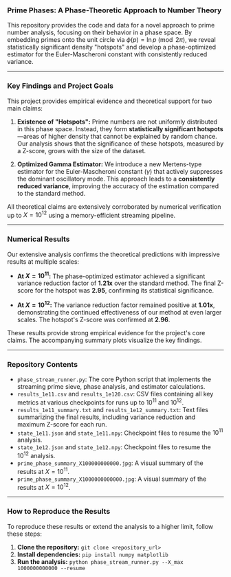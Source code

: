 ### Prime Phases: A Phase-Theoretic Approach to Number Theory

This repository provides the code and data for a novel approach to prime number analysis, focusing on their behavior in a phase space. By embedding primes onto the unit circle via $\phi(p) = \ln p \pmod{2\pi}$, we reveal statistically significant density "hotspots" and develop a phase-optimized estimator for the Euler-Mascheroni constant with consistently reduced variance.

---

### Key Findings and Project Goals

This project provides empirical evidence and theoretical support for two main claims:

1.  **Existence of "Hotspots":** Prime numbers are not uniformly distributed in this phase space. Instead, they form **statistically significant hotspots**—areas of higher density that cannot be explained by random chance. Our analysis shows that the significance of these hotspots, measured by a Z-score, grows with the size of the dataset.

2.  **Optimized Gamma Estimator:** We introduce a new Mertens-type estimator for the Euler-Mascheroni constant ($\gamma$) that actively suppresses the dominant oscillatory mode. This approach leads to a **consistently reduced variance**, improving the accuracy of the estimation compared to the standard method.

All theoretical claims are extensively corroborated by numerical verification up to $X=10^{12}$ using a memory-efficient streaming pipeline.

---

### Numerical Results

Our extensive analysis confirms the theoretical predictions with impressive results at multiple scales:

* **At $X = 10^{11}$:** The phase-optimized estimator achieved a significant variance reduction factor of **1.21x** over the standard method. The final Z-score for the hotspot was **2.95**, confirming its statistical significance.

* **At $X = 10^{12}$:** The variance reduction factor remained positive at **1.01x**, demonstrating the continued effectiveness of our method at even larger scales. The hotspot's Z-score was confirmed at **2.96**.

These results provide strong empirical evidence for the project's core claims. The accompanying summary plots visualize the key findings.

---

### Repository Contents

* `phase_stream_runner.py`: The core Python script that implements the streaming prime sieve, phase analysis, and estimator calculations.
* `results_1e11.csv` and `results_1e120.csv`: CSV files containing all key metrics at various checkpoints for runs up to $10^{11}$ and $10^{12}$.
* `results_1e11_summary.txt` and `results_1e12_summary.txt`: Text files summarizing the final results, including variance reduction and maximum Z-score for each run.
* `state_1e11.json` and `state_1e11.npy`: Checkpoint files to resume the $10^{11}$ analysis.
* `state_1e12.json` and `state_1e12.npy`: Checkpoint files to resume the $10^{12}$ analysis.
* `prime_phase_summary_X100000000000.jpg`: A visual summary of the results at $X=10^{11}$.
* `prime_phase_summary_X1000000000000.jpg`: A visual summary of the results at $X=10^{12}$.

---

### How to Reproduce the Results

To reproduce these results or extend the analysis to a higher limit, follow these steps:

1.  **Clone the repository:**
    `git clone <repository_url>`
2.  **Install dependencies:**
    `pip install numpy matplotlib`
3.  **Run the analysis:**
    `python phase_stream_runner.py --X_max 1000000000000 --resume`